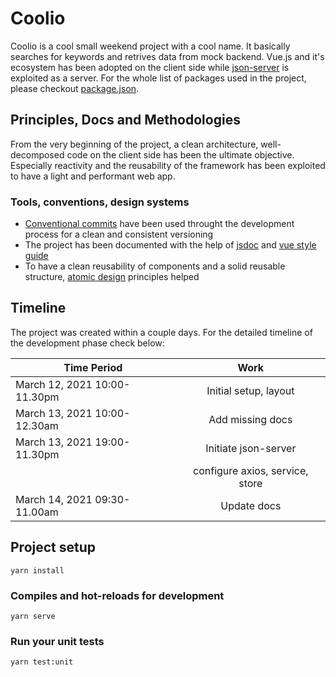 # Coolio

Coolio is a cool small weekend project with a cool name. It basically searches for keywords and retrives data from mock backend. Vue.js and it's ecosystem has been adopted on the client side while [json-server](https://github.com/typicode/json-server) is exploited as a server. For the whole list of packages used in the project, please checkout [package.json](https://github.com/mehmeteyupoglu/coolio/blob/main/package.json).

## Principles, Docs and Methodologies

From the very beginning of the project, a clean architecture, well-decomposed code on the client side has been the ultimate objective. Especially reactivity and the reusability of the framework has been exploited to have a light and performant web app.

### Tools, conventions, design systems

- [Conventional commits](www.conventionalcommits.org/) have been used throught the development process for a clean and consistent versioning
- The project has been documented with the help of [jsdoc](https://jsdoc.app/) and [vue style guide](https://vue-styleguidist.github.io/)
- To have a clean reusability of components and a solid reusable structure, [atomic design](https://bradfrost.com/blog/post/atomic-web-design/) principles helped

## Timeline

The project was created within a couple days. For the detailed timeline of the development phase check below:

| Time Period                  |              Work               |
| ---------------------------- | :-----------------------------: |
| March 12, 2021 10:00-11.30pm |      Initial setup, layout      |
| March 13, 2021 10:00-12.30am |        Add missing docs         |
| March 13, 2021 19:00-11.30pm |      Initiate json-server       |
|                              | configure axios, service, store |
| March 14, 2021 09:30-11.00am |           Update docs           |

## Project setup

```
yarn install
```

### Compiles and hot-reloads for development

```
yarn serve
```

### Run your unit tests

```
yarn test:unit
```
